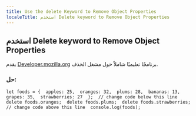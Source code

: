 ```yaml
---
title: Use the delete Keyword to Remove Object Properties
localeTitle: استخدم Delete keyword to Remove Object Properties
---
```

## استخدم Delete keyword to Remove Object Properties

يقدم [Developer.mozilla.org](https://developer.mozilla.org/en-US/docs/Web/JavaScript/Reference/Operators/delete) برنامجًا تعليميًا شاملاً حول مشغل الحذف.

### حل:

 `let foods = { 
  apples: 25, 
  oranges: 32, 
  plums: 28, 
  bananas: 13, 
  grapes: 35, 
  strawberries: 27 
 }; 
 // change code below this line 
 delete foods.oranges; 
 delete foods.plums; 
 delete foods.strawberries; 
 // change code above this line 
 console.log(foods); 
`